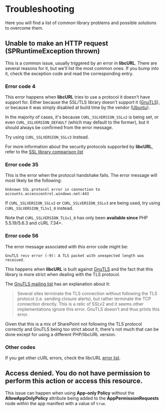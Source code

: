 # Troubleshooting
Here you will find a list of common library problems and possible solutions to overcome them.

## Unable to make an HTTP request (SPRuntimeException thrown)
This is a common issue, usually triggered by an error in **libcURL**. There are several reasons for it, but we'll list the most common ones. If you bump into it, check the exception code and read the corresponding entry.

### Error code 4
This error happens when **libcURL** tries to use a protocol it doesn't have support for. Either because the SSL/TLS library doesn't support it ([GnuTLS](http://www.gnutls.org/manual/gnutls.html#On-SSL-2-and-older-protocols)), or because it was simply disabled at build time by the vendor ([Ubuntu](http://serverfault.com/questions/456334/problems-with-disabled-ssl-version-2-in-ubuntu-server-can-i-also-disable-ssl-ve)).

In the majority of cases, it's because `CURL_SSLVERSION_SSLv2` is being set, or even `CURL_SSLVERSION_DEFAULT` (which may default to the former), but it should always be confirmed from the error message.

Try using `CURL_SSLVERSION_SSLv3` instead.

For more information about the security protocols supported by **libcURL**, refer to the [SSL library comparison list](http://curl.haxx.se/docs/ssl-compared.html)


### Error code 35
This is the error when the protocol handshake fails. The error message will most likely be the following:

```
Unknown SSL protocol error in connection to accounts.accesscontrol.windows.net:443
```

If `CURL_SSLVERSION_SSLv2` or `CURL_SSLVERSION_SSLv3` are being used, try using `CURL_SSLVERSION_TLSv1_0` instead.


Note that `CURL_SSLVERSION_TLSv1_0` has only been **available since** PHP 5.5.19/5.6.3 and cURL 7.34+.


### Error code 56
The error message associated with this error code might be:
```
GnuTLS recv error (-9): A TLS packet with unexpected length was received.
```

This happens when **libcURL** is built against [GnuTLS](http://www.gnutls.org/) and the fact that this library is more strict when dealing with the TLS protocol.

The [GnuTLS mailing list](http://lists.gnu.org/archive/html/gnutls-devel/2011-02/msg00002.html) has an explanation about it:
> Several sites terminate the TLS connection without following the TLS protocol (i.e. sending closure alerts), but rather terminate the TCP connection directly. This is a relic of SSLv2 and it seems other implementations ignore this error. GnuTLS doesn't and thus prints this error.

Given that this is a mix of SharePoint not following the TLS protocol correctly and GnuTLS being too strict about it, there's not much that can be done except for using a different PHP/libcURL version.

### Other codes
If you get other cURL errors, check the libcURL [error list](http://curl.haxx.se/libcurl/c/libcurl-errors.html).

## Access denied. You do not have permission to perform this action or access this resource.
This issue can happen when using **App-only Policy** without the **AllowAppOnlyPolicy** attribute being added to the **AppPermissionRequests** node within the app manifest with a value of `true`.
